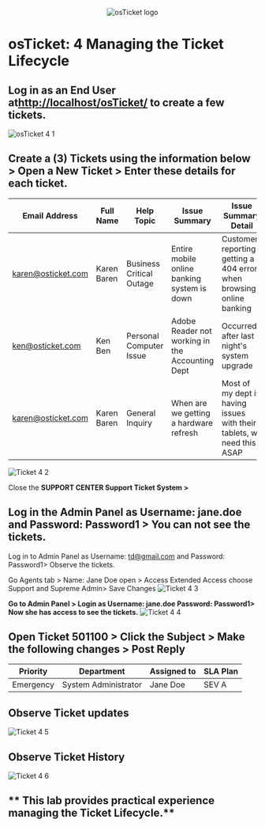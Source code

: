 <p align="center">
<img src="https://i.imgur.com/Clzj7Xs.png" alt="osTicket logo"/>
</p>

# **osTicket: 4 Managing the Ticket Lifecycle**

## **Log in as an End User at**[**http://localhost/osTicket/**](http://localhost/osTicket/) **to create a few tickets.**

![osTicket 4 1](https://github.com/TDCybersecurity/ticket-lifecycle/assets/142702123/4e5e65a1-0376-4a44-a69d-a4dd68cdbb99)

## **Create a (3) Tickets using the information below \> Open a New Ticket \> Enter these details for each ticket.**

| **Email Address**| **Full Name**| **Help Topic**| **Issue Summary**| **Issue Summary Detail**|
| --- | --- | --- | --- | --- |
| [karen@osticket.com](mailto:karen@osticket.com) | Karen Baren | Business Critical Outage | Entire mobile online banking system is down | Customers reporting getting a 404 error when browsing online banking |
| [ken@osticket.com](mailto:ken@osticket.com) | Ken Ben | Personal Computer Issue | Adobe Reader not working in the Accounting Dept | Occurred after last night's system upgrade |
| [karen@osticket.com](mailto:karen@osticket.com) | Karen Baren | General Inquiry | When are we getting a hardware refresh | Most of my dept is having issues with their tablets, we need this ASAP |

![Ticket 4 2](https://github.com/TDCybersecurity/ticket-lifecycle/assets/142702123/64896a1a-1422-4781-9cba-638fe3cd2a73)

Close the **SUPPORT CENTER Support Ticket System \>**

## **Log in the Admin Panel as Username: jane.doe and Password: Password1 \> You can not see the tickets.**

Log in to Admin Panel as Username: [td@gmail.com](mailto:td@gmail.com) and Password: Password1\> Observe the tickets.

Go Agents tab \> Name: Jane Doe open \> Access Extended Access choose Support and Supreme Admin\> Save Changes
![Ticket 4 3](https://github.com/TDCybersecurity/ticket-lifecycle/assets/142702123/5ccb6f2a-e378-4d58-a184-fe003fdbe094)


**Go to Admin Panel \> Login as Username: jane.doe Password: Password1\> Now she has access to see the tickets.**
![Ticket 4 4](https://github.com/TDCybersecurity/ticket-lifecycle/assets/142702123/8c3d4a9e-93bd-4745-858f-64fa49d33862)


## **Open Ticket 501100 \> Click the Subject \> Make the following changes \> Post Reply**

| **Priority**| **Department**| **Assigned to**| **SLA Plan**|
| --- | --- | --- | --- |
| Emergency | System Administrator | Jane Doe | SEV A |

## **Observe Ticket updates**
![Ticket 4 5](https://github.com/TDCybersecurity/ticket-lifecycle/assets/142702123/b9ab8ade-03d5-4ec1-b4da-7d7139917738)


## **Observe Ticket History**
![Ticket 4 6](https://github.com/TDCybersecurity/ticket-lifecycle/assets/142702123/13c321ac-1556-46ad-a1db-12017d93b67c)


## ** This lab provides practical experience managing the Ticket Lifecycle.**



